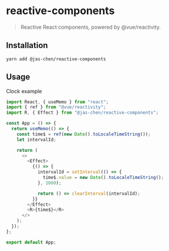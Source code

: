 # reactive-components
> Reactive React components, powered by @vue/reactivity.

## Installation

```
yarn add @jas-chen/reactive-components
```

## Usage

Clock example

```js
import React, { useMemo } from "react";
import { ref } from "@vue/reactivity";
import R, { Effect } from "@jas-chen/reactive-components";

const App = () => {
  return useMemo(() => {
    const time$ = ref(new Date().toLocaleTimeString());
    let intervalId;

    return (
      <>
        <Effect>
          {() => {
            intervalId = setInterval(() => {
              time$.value = new Date().toLocaleTimeString();
            }, 1000);

            return () => clearInterval(intervalId);
          }}
        </Effect>
        <R>{time$}</R>
      </>
    );
  });
};

export default App;
```